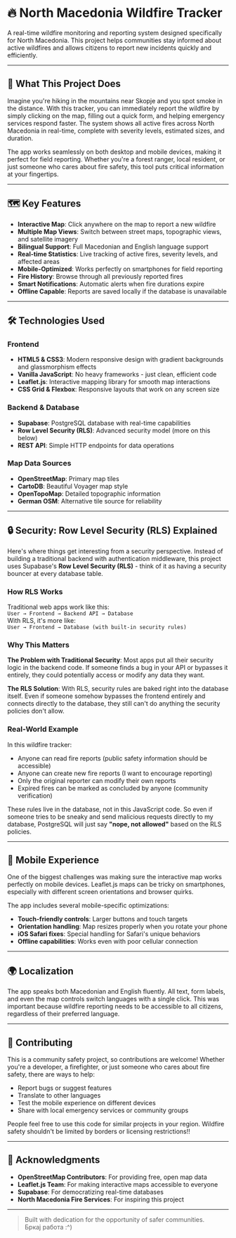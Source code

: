 # 🔥 North Macedonia Wildfire Tracker

A real-time wildfire monitoring and reporting system designed specifically for North Macedonia. This project helps communities stay informed about active wildfires and allows citizens to report new incidents quickly and efficiently.

---

## 🌟 What This Project Does

Imagine you're hiking in the mountains near Skopje and you spot smoke in the distance. With this tracker, you can immediately report the wildfire by simply clicking on the map, filling out a quick form, and helping emergency services respond faster. The system shows all active fires across North Macedonia in real-time, complete with severity levels, estimated sizes, and duration.

The app works seamlessly on both desktop and mobile devices, making it perfect for field reporting. Whether you're a forest ranger, local resident, or just someone who cares about fire safety, this tool puts critical information at your fingertips.

---

## 🗺️ Key Features

- **Interactive Map**: Click anywhere on the map to report a new wildfire  
- **Multiple Map Views**: Switch between street maps, topographic views, and satellite imagery  
- **Bilingual Support**: Full Macedonian and English language support  
- **Real-time Statistics**: Live tracking of active fires, severity levels, and affected areas  
- **Mobile-Optimized**: Works perfectly on smartphones for field reporting  
- **Fire History**: Browse through all previously reported fires  
- **Smart Notifications**: Automatic alerts when fire durations expire  
- **Offline Capable**: Reports are saved locally if the database is unavailable  

---

## 🛠️ Technologies Used

### Frontend

- **HTML5 & CSS3**: Modern responsive design with gradient backgrounds and glassmorphism effects  
- **Vanilla JavaScript**: No heavy frameworks - just clean, efficient code  
- **Leaflet.js**: Interactive mapping library for smooth map interactions  
- **CSS Grid & Flexbox**: Responsive layouts that work on any screen size  

### Backend & Database

- **Supabase**: PostgreSQL database with real-time capabilities  
- **Row Level Security (RLS)**: Advanced security model (more on this below)  
- **REST API**: Simple HTTP endpoints for data operations  

### Map Data Sources

- **OpenStreetMap**: Primary map tiles  
- **CartoDB**: Beautiful Voyager map style  
- **OpenTopoMap**: Detailed topographic information  
- **German OSM**: Alternative tile source for reliability  

---

## 🔒 Security: Row Level Security (RLS) Explained

Here's where things get interesting from a security perspective. Instead of building a traditional backend with authentication middleware, this project uses Supabase's **Row Level Security (RLS)** - think of it as having a security bouncer at every database table.

### How RLS Works

Traditional web apps work like this:  
`User → Frontend → Backend API → Database`  
With RLS, it's more like:  
`User → Frontend → Database (with built-in security rules)`

### Why This Matters

**The Problem with Traditional Security**: Most apps put all their security logic in the backend code. If someone finds a bug in your API or bypasses it entirely, they could potentially access or modify any data they want.

**The RLS Solution**: With RLS, security rules are baked right into the database itself. Even if someone somehow bypasses the frontend entirely and connects directly to the database, they still can't do anything the security policies don't allow.

### Real-World Example

In this wildfire tracker:

- Anyone can read fire reports (public safety information should be accessible)  
- Anyone can create new fire reports (I want to encourage reporting)  
- Only the original reporter can modify their own reports  
- Expired fires can be marked as concluded by anyone (community verification)  

These rules live in the database, not in this JavaScript code. So even if someone tries to be sneaky and send malicious requests directly to my database, PostgreSQL will just say **"nope, not allowed"** based on the RLS policies.

---

## 📱 Mobile Experience

One of the biggest challenges was making sure the interactive map works perfectly on mobile devices. Leaflet.js maps can be tricky on smartphones, especially with different screen orientations and browser quirks.

The app includes several mobile-specific optimizations:

- **Touch-friendly controls**: Larger buttons and touch targets  
- **Orientation handling**: Map resizes properly when you rotate your phone  
- **iOS Safari fixes**: Special handling for Safari's unique behaviors  
- **Offline capabilities**: Works even with poor cellular connection  

---

## 🌍 Localization

The app speaks both Macedonian and English fluently. All text, form labels, and even the map controls switch languages with a single click. This was important because wildfire reporting needs to be accessible to all citizens, regardless of their preferred language.

---

## 🤝 Contributing

This is a community safety project, so contributions are welcome! Whether you're a developer, a firefighter, or just someone who cares about fire safety, there are ways to help:

- Report bugs or suggest features  
- Translate to other languages  
- Test the mobile experience on different devices  
- Share with local emergency services or community groups  

People feel free to use this code for similar projects in your region. Wildfire safety shouldn't be limited by borders or licensing restrictions!!

---

## 🙏 Acknowledgments

- **OpenStreetMap Contributors**: For providing free, open map data  
- **Leaflet.js Team**: For making interactive maps accessible to everyone  
- **Supabase**: For democratizing real-time databases  
- **North Macedonia Fire Services**: For inspiring this project  

---

> Built with dedication for the opportunity of safer communities.  
> Бркај работа :^)
